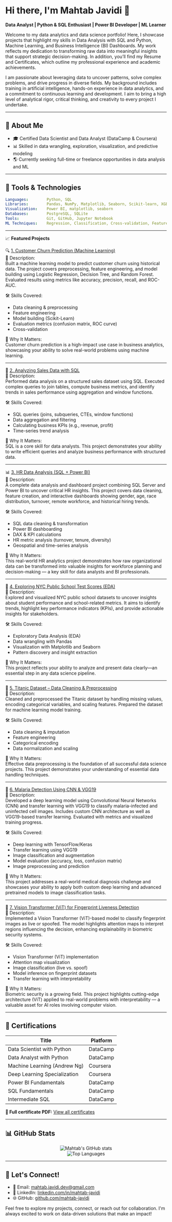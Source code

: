 # Hi there, I'm Mahtab Javidi 👋

**Data Analyst | Python & SQL Enthusiast | Power BI Developer | ML Learner**

Welcome to my data analytics and data science portfolio! Here, I showcase projects that highlight my skills in Data Analysis with SQL and Python, Machine Learning, and Business Intelligence (BI) Dashboards. My work reflects my dedication to transforming raw data into meaningful insights that support strategic decision-making. In addition, you’ll find my Resume and Certificates, which outline my professional experience and academic achievements.

I am passionate about leveraging data to uncover patterns, solve complex problems, and drive progress in diverse fields. My background includes training in artificial intelligence, hands-on experience in data analytics, and a commitment to continuous learning and development. I aim to bring a high level of analytical rigor, critical thinking, and creativity to every project I undertake.

---

## 🔹 About Me

* 🎓 Certified Data Scientist and Data Analyst (DataCamp & Coursera)
* 📊 Skilled in data wrangling, exploration, visualization, and predictive modeling
* 🌎 Currently seeking full-time or freelance opportunities in data analysis and ML

---

## 🔧 Tools & Technologies

```yaml
Languages:        Python, SQL
Libraries:        Pandas, NumPy, Matplotlib, Seaborn, Scikit-learn, XGBoost
Visualization:    Power BI, matplotlib, seaborn
Databases:        PostgreSQL, SQLite
Tools:            Git, GitHub, Jupyter Notebook
ML Techniques:    Regression, Classification, Cross-validation, Feature Engineering
```

---

📈 **Featured Projects**

🔍 [1. Customer Churn Prediction (Machine Learning)](./Machine%20Learning%20Project:%20Customer%20Churn%20Prediction)  
📌 Description:  
Built a machine learning model to predict customer churn using historical data. The project covers preprocessing, feature engineering, and model building using Logistic Regression, Decision Tree, and Random Forest. Evaluated results using metrics like accuracy, precision, recall, and ROC-AUC.

🛠 Skills Covered:
- Data cleaning & preprocessing  
- Feature engineering  
- Model building (Scikit-Learn)  
- Evaluation metrics (confusion matrix, ROC curve)  
- Cross-validation

🚀 Why It Matters:  
Customer churn prediction is a high-impact use case in business analytics, showcasing your ability to solve real-world problems using machine learning.

---

🧾 [2. Analyzing Sales Data with SQL](./Analyzing%20Sales%20Data%20with%20SQL)  
📌 Description:  
Performed data analysis on a structured sales dataset using SQL. Executed complex queries to join tables, compute business metrics, and identify trends in sales performance using aggregation and window functions.

🛠 Skills Covered:
- SQL queries (joins, subqueries, CTEs, window functions)  
- Data aggregation and filtering  
- Calculating business KPIs (e.g., revenue, profit)  
- Time-series trend analysis

🚀 Why It Matters:  
SQL is a core skill for data analysts. This project demonstrates your ability to write efficient queries and analyze business performance with structured data.

---

📊 [3. HR Data Analysis (SQL + Power BI)](./HR%20Data%20Analysis%20%28SQL%20%2B%20Power%20BI%29)  
📌 Description:  
A complete data analysis and dashboard project combining SQL Server and Power BI to uncover critical HR insights. This project covers data cleaning, feature creation, and interactive dashboards showing gender, age, race distribution, turnover, remote workforce, and historical hiring trends.

🛠 Skills Covered:
- SQL data cleaning & transformation  
- Power BI dashboarding  
- DAX & KPI calculations  
- HR metric analysis (turnover, tenure, diversity)  
- Geospatial and time-series analysis

🚀 Why It Matters:  
This real-world HR analytics project demonstrates how raw organizational data can be transformed into valuable insights for workforce planning and decision-making — a key skill for data analysts and BI professionals.

---

🏫 [4. Exploring NYC Public School Test Scores (EDA)](./Exploring%20NYC%20Public%20School%20Test%20Scores%20%28EDA%29)  
📌 Description:  
Explored and visualized NYC public school datasets to uncover insights about student performance and school-related metrics. It aims to identify trends, highlight key performance indicators (KPIs), and provide actionable insights for stakeholders.

🛠 Skills Covered:
- Exploratory Data Analysis (EDA)  
- Data wrangling with Pandas  
- Visualization with Matplotlib and Seaborn  
- Pattern discovery and insight extraction

🚀 Why It Matters:  
This project reflects your ability to analyze and present data clearly—an essential step in any data science pipeline.

---

🚢 [5. Titanic Dataset – Data Cleaning & Preprocessing](./Titanic%20Dataset%20–%20Data%20Cleaning%20%26%20Preprocessing)  
📌 Description:  
Cleaned and preprocessed the Titanic dataset by handling missing values, encoding categorical variables, and scaling features. Prepared the dataset for machine learning model training.

🛠 Skills Covered:
- Data cleaning & imputation  
- Feature engineering  
- Categorical encoding  
- Data normalization and scaling

🚀 Why It Matters:  
Effective data preprocessing is the foundation of all successful data science projects. This project demonstrates your understanding of essential data handling techniques.

---

🧠 [6. Malaria Detection Using CNN & VGG19](./Malaria%20Detection%20Using%20CNN)  
📌 Description:  
Developed a deep learning model using Convolutional Neural Networks (CNN) and transfer learning with VGG19 to classify malaria-infected and uninfected cell images. Includes custom CNN architecture as well as VGG19-based transfer learning. Evaluated with metrics and visualized training progress.

🛠 Skills Covered:
- Deep learning with TensorFlow/Keras  
- Transfer learning using VGG19  
- Image classification and augmentation  
- Model evaluation (accuracy, loss, confusion matrix)  
- Image preprocessing and prediction

🚀 Why It Matters:  
This project addresses a real-world medical diagnosis challenge and showcases your ability to apply both custom deep learning and advanced pretrained models to image classification tasks.

---

🔬 [7. Vision Transformer (ViT) for Fingerprint Liveness Detection](./Vision%20Transformer%20%28ViT%29)  
📌 Description:  
Implemented a Vision Transformer (ViT)-based model to classify fingerprint images as live or spoofed. The model highlights attention maps to interpret regions influencing the decision, enhancing explainability in biometric security systems.

🛠 Skills Covered:
- Vision Transformer (ViT) implementation  
- Attention map visualization  
- Image classification (live vs. spoof)  
- Model inference on fingerprint datasets  
- Transfer learning with interpretability

🚀 Why It Matters:  
Biometric security is a growing field. This project highlights cutting-edge architecture (ViT) applied to real-world problems with interpretability 
— a valuable asset for AI roles involving computer vision.

---

## 📄 Certifications

| Title                        | Platform |
| ---------------------------- | -------- |
| Data Scientist with Python   | DataCamp |
| Data Analyst with Python     | DataCamp |
| Machine Learning (Andrew Ng) | Coursera |
| Deep Learning Specialization | Coursera |
| Power BI Fundamentals        | DataCamp |
| SQL Fundamentals             | DataCamp |
| Intermediate SQL             | DataCamp |

**📅 Full certificate PDF:** [View all certificates](https://github.com/mahtab-javidi/certificate_ALL.pdf)

---

## 📊 GitHub Stats

<p align="center">
  <img src="https://github-readme-stats.vercel.app/api?username=mahtab-javidi&show_icons=true&theme=radical" alt="Mahtab's GitHub stats" />
  <br>
  <img src="https://github-readme-stats.vercel.app/api/top-langs/?username=mahtab-javidi&layout=compact&theme=radical" alt="Top Languages" />
</p>

---

## 📢 Let's Connect!

* 📧 Email: [mahtab.javidi.dev@gmail.com](mailto:mahtab.javidi@email.com)
* 📍 LinkedIn: [linkedin.com/in/mahtab-javidi](https://linkedin.com/in/mahtab-javidi)
* 🌐 GitHub: [github.com/mahtab-javidi](https://github.com/mahtab-javidi88)

Feel free to explore my projects, connect, or reach out for collaboration. I'm always excited to work on data-driven solutions that make an impact!
